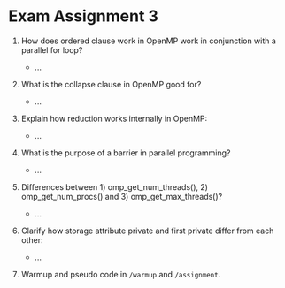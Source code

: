 # Exam Assignment 3

1. How does ordered clause work in OpenMP work in conjunction with a parallel for loop?

    * ...

2. What is the collapse clause in OpenMP good for?

    * ...

3. Explain how reduction works internally in OpenMP:

    * ...

4. What is the purpose of a barrier in parallel programming?

    * ...

5. Differences between 1) omp_get_num_threads(), 2) omp_get_num_procs() and 3) omp_get_max_threads()?

    * ...

6. Clarify how storage attribute private and first private differ from each other:

    * ...

7. Warmup and pseudo code in `/warmup` and `/assignment`.